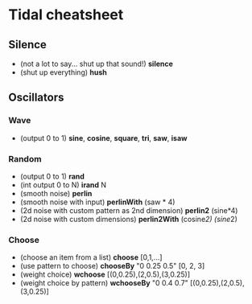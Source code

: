 # Tidal cheatsheet

## Silence
* (not a lot to say... shut up that sound!) **silence**
* (shut up everything) **hush**

## Oscillators
### Wave
* (output 0 to 1) **sine**, **cosine**, **square**, **tri**, **saw**, **isaw**

### Random
* (output 0 to 1) **rand**
* (int output 0 to N) **irand** N
* (smooth noise) **perlin**
* (smooth noise with input) **perlinWith** (saw * 4)
* (2d noise with custom pattern as 2nd dimension) **perlin2** (sine*4)
* (2d noise with custom dimensions) **perlin2With** (cosine*2) (sine*2)

### Choose
* (choose an item from a list) **choose** [0,1,...]
* (use pattern to choose) **chooseBy** "0 0.25 0.5" [0, 2, 3]
* (weight choice) **wchoose** [(0,0.25),(2,0.5),(3,0.25)]
* (weight choice by pattern) **wchooseBy** "0 0.4 0.7" [(0,0.25),(2,0.5),(3,0.25)]
